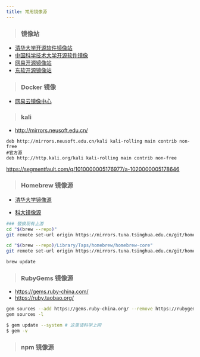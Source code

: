 ```yaml
---
title: 常用镜像源
---
```


> ### 镜像站

- [清华大学开源软件镜像站](https://mirrors.tuna.tsinghua.edu.cn/)
- [中国科学技术大学开源软件镜像](http://mirrors.ustc.edu.cn)
- [网易开源镜像站](http://mirrors.163.com)
- [东软开源镜像站](http://mirrors.neusoft.edu.cn/)

> ### Docker 镜像

- [网易云镜像中心](https://c.163yun.com/#/m/home/)

> ### kali

- <http://mirrors.neusoft.edu.cn/>

```
deb http://mirrors.neusoft.edu.cn/kali kali-rolling main contrib non-free
#官方源
deb http://http.kali.org/kali kali-rolling main contrib non-free
```

<https://segmentfault.com/q/1010000005176977/a-1020000005178646>

> ### Homebrew 镜像源

- [清华大学镜像源](https://mirrors.tuna.tsinghua.edu.cn/help/homebrew/)

- [科大镜像源](http://mirrors.ustc.edu.cn/help/brew.git.html)

```bash
### 替换现有上游
cd "$(brew --repo)"
git remote set-url origin https://mirrors.tuna.tsinghua.edu.cn/git/homebrew/brew.git

cd "$(brew --repo)/Library/Taps/homebrew/homebrew-core"
git remote set-url origin https://mirrors.tuna.tsinghua.edu.cn/git/homebrew/homebrew-core.git

brew update
```

> ### RubyGems 镜像源

- <https://gems.ruby-china.com/>
- <https://ruby.taobao.org/>

```bash
gem sources --add https://gems.ruby-china.org/ --remove https://rubygems.org/
gem sources -l

$ gem update --system # 这里请科学上网
$ gem -v
```

> ### npm 镜像源
